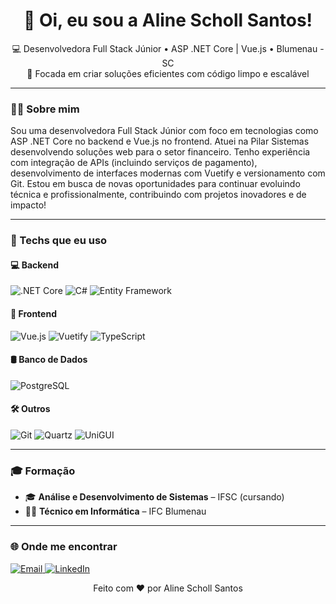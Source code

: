 <h1 align="center">👋 Oi, eu sou a Aline Scholl Santos!</h1>

<p align="center">
  💻 Desenvolvedora Full Stack Júnior • ASP .NET Core | Vue.js • Blumenau - SC <br/>
  🚀 Focada em criar soluções eficientes com código limpo e escalável <br/>
</p>

---

### 💁‍♀️ Sobre mim

Sou uma desenvolvedora Full Stack Júnior com foco em tecnologias como ASP .NET Core no backend e Vue.js no frontend. Atuei na Pilar Sistemas desenvolvendo soluções web para o setor financeiro. Tenho experiência com integração de APIs (incluindo serviços de pagamento), desenvolvimento de interfaces modernas com Vuetify e versionamento com Git. Estou em busca de novas oportunidades para continuar evoluindo técnica e profissionalmente, contribuindo com projetos inovadores e de impacto!

---

### 🧠 Techs que eu uso

#### 💻 Backend
<p>
  <img src="https://img.shields.io/badge/.NET_Core-5C2D91?style=for-the-badge&logo=dotnet&logoColor=white" alt=".NET Core" />
  <img src="https://img.shields.io/badge/CSharp-239120?style=for-the-badge&logo=csharp&logoColor=white" alt="C#" />
  <img src="https://img.shields.io/badge/Entity_Framework-512BD4?style=for-the-badge&logo=.net&logoColor=white" alt="Entity Framework" />
</p>

#### 🎨 Frontend
<p>
  <img src="https://img.shields.io/badge/Vue.js-35495E?style=for-the-badge&logo=vue.js&logoColor=4FC08D" alt="Vue.js" />
  <img src="https://img.shields.io/badge/Vuetify-1867C0?style=for-the-badge&logo=vuetify&logoColor=white" alt="Vuetify" />
  <img src="https://img.shields.io/badge/TypeScript-007ACC?style=for-the-badge&logo=typescript&logoColor=white" alt="TypeScript" />
</p>

#### 🛢️ Banco de Dados
<p>
  <img src="https://img.shields.io/badge/PostgreSQL-316192?style=for-the-badge&logo=postgresql&logoColor=white" alt="PostgreSQL" />
</p>

#### 🛠️ Outros
<p>
  <img src="https://img.shields.io/badge/Git-F05032?style=for-the-badge&logo=git&logoColor=white" alt="Git" />
  <img src="https://img.shields.io/badge/Quartz-1C1C1C?style=for-the-badge&logoColor=white" alt="Quartz" />
  <img src="https://img.shields.io/badge/UniGUI-0080C0?style=for-the-badge&logo=delphi&logoColor=white" alt="UniGUI" />
</p>

---

### 🎓 Formação

- 🎓 **Análise e Desenvolvimento de Sistemas** – IFSC (cursando)
- 🧑‍💻 **Técnico em Informática** – IFC Blumenau

---

### 🌐 Onde me encontrar

<p align="left">
  <a href="mailto:aline.scholl13@gmail.com" target="_blank">
    <img src="https://img.shields.io/badge/Email-D14836?style=for-the-badge&logo=gmail&logoColor=white" alt="Email" />
  </a>
  <a href="https://www.linkedin.com/in/aliinescholl" target="_blank">
    <img src="https://img.shields.io/badge/LinkedIn-0077B5?style=for-the-badge&logo=linkedin&logoColor=white" alt="LinkedIn" />
  </a>
</p>

<p align="center">
  Feito com ❤️ por Aline Scholl Santos
</p>
